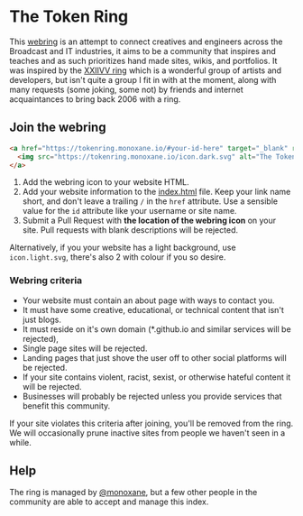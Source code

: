 # The Token Ring

This [webring](https://tokenring.monoxane.io) is an attempt to connect creatives and engineers across the Broadcast and IT industries, it aims to be a community that inspires and teaches and as such prioritizes hand made sites, wikis, and portfolios.
It was inspired by the [XXIIVV ring](https://webring.xxiivv.com/) which is a wonderful group of artists and developers, but isn't quite a group I fit in with at the moment, along with many requests (some joking, some not) by friends and internet acquaintances to bring back 2006 with a ring.

## Join the webring

```html
<a href="https://tokenring.monoxane.io/#your-id-here" target="_blank" rel="noopener">
  <img src="https://tokenring.monoxane.io/icon.dark.svg" alt="The Token Ring webring"/>
</a>
```

1) Add the webring icon to your website HTML.
2) Add your website information to the [index.html](index.html) file. Keep your link name short, and don't leave a trailing `/` in the `href` attribute. Use a sensible value for the `id` attribute like your username or site name.
3) Submit a Pull Request with **the location of the webring icon** on your site. Pull requests with blank descriptions will be rejected.

Alternatively, if you your website has a light background, use `icon.light.svg`, there's also 2 with colour if you so desire.

### Webring criteria

- Your website must contain an about page with ways to contact you.
- It must have some creative, educational, or technical content that isn't just blogs.
- It must reside on it's own domain (*.github.io and similar services will be rejected), 
- Single page sites will be rejected.
- Landing pages that just shove the user off to other social platforms will be rejected.
- If your site contains violent, racist, sexist, or otherwise hateful content it will be rejected.
- Businesses will probably be rejected unless you provide services that benefit this community.

If your site violates this criteria after joining, you'll be removed from the ring. We will occasionally prune inactive sites from people we haven't seen in a while.

## Help

The ring is managed by [@monoxane](https://mastodon.vx0.dev/@monoxane), but a few other people in the community are able to accept and manage this index.
